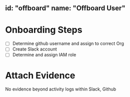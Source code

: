id: "offboard"
name: "Offboard User"
---

# Onboarding Steps

- [ ] Determine github username and assign to correct Org
- [ ] Create Slack account
- [ ] Determine and assign IAM role

# Attach Evidence

No evidence beyond activity logs within Slack, Github
